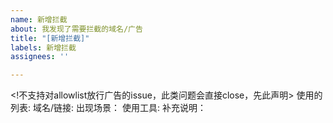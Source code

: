 ```yaml
---
name: 新增拦截
about: 我发现了需要拦截的域名/广告
title: "[新增拦截]"
labels: 新增拦截
assignees: ''

---
```

<!不支持对allowlist放行广告的issue，此类问题会直接close，先此声明>
使用的列表:
域名/链接: 
出现场景：
使用工具:
补充说明：
